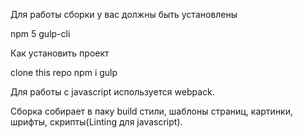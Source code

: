 Для работы сборки у вас должны быть установлены

npm 5
gulp-cli

Как установить проект

clone this repo
npm i
gulp



Для работы с javascript используется webpack.

Сборка собирает в паку build стили, шаблоны страниц, картинки, шрифты, скрипты(Linting для javascript).